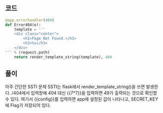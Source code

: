 ## 코드

```python
@app.errorhandler(404)
def Error404(e):
    template = '''
    <div class="center">
        <h1>Page Not Found.</h1>
        <h3>%s</h3>
    </div>
''' % (request.path)
    return render_template_string(template), 404
```
## 풀이

아주 간단한 SSTI 문제
SSTI는 flask에서 render_template_string()을 쓰면 발생한다.
/404에서 입력창에 404 대신 {{7*7}}을 입력하면 49가 출력되는 것으로 확인할 수 있다.
여기서 {{config}}를 입력하면 app에 설정된 값이 나타나고,
SECRET_KEY에 Flag가 저장되어 있다.